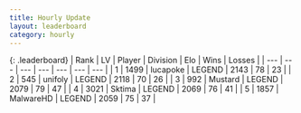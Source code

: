 ```yaml
---
title: Hourly Update
layout: leaderboard
category: hourly
---
```


{: .leaderboard}
| Rank | LV | Player | Division | Elo | Wins | Losses |
| --- | --- | --- | --- | --- | --- | --- |
| <span data-change="0">1</span> | 1499 | <span title="ID: 41925">lucapoke</span> | LEGEND | <span data-change="0">2143</span> | <span data-change="0">78</span> | <span data-change="0">23</span> |
| <span data-change="0">2</span> | 545 | <span title="ID: 750704">unifoly</span> | LEGEND | <span data-change="0">2118</span> | <span data-change="0">70</span> | <span data-change="0">26</span> |
| <span data-change="0">3</span> | 992 | <span title="ID: 611082">Mustard</span> | LEGEND | <span data-change="0">2079</span> | <span data-change="0">79</span> | <span data-change="0">47</span> |
| <span data-change="0">4</span> | 3021 | <span title="ID: 353063">Sktima</span> | LEGEND | <span data-change="0">2069</span> | <span data-change="0">76</span> | <span data-change="0">41</span> |
| <span data-change="0">5</span> | 1857 | <span title="ID: 261794">MalwareHD</span> | LEGEND | <span data-change="0">2059</span> | <span data-change="0">75</span> | <span data-change="0">37</span> |